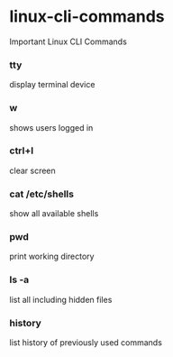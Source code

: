 # linux-cli-commands
Important Linux CLI Commands 

### tty
display terminal device
### w
shows users logged in
### ctrl+l
clear screen
### cat /etc/shells 
show all available shells
### pwd 
print working directory 
### ls -a 
list all including hidden files
### history
list history of previously used commands 
